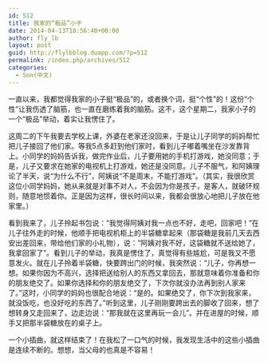 ```yaml
---
id: 512
title: 我家的“极品”小子
date: 2014-04-13T18:56:40+00:00
author: fly_lb
layout: post
guid: http://flylbblog.duapp.com/?p=512
permalink: /index.php/archives/512
categories:
  - Son(中文)
---
```

一直以来，我都觉得我家的小子挺“极品”的，或者换个词，挺“个性”的！这份“个性”让我伤透了脑筋，也一直在磨练着我的脑筋。这不，这个星期二，我家小子的一个“极品”举动，着实让我愣住了。
  
这周二的下午我要去学校上课，外婆在老家还没回来，于是让儿子同学的妈妈帮忙把儿子接回了他们家。等我5点多赶到他们家时，看到儿子嘟着嘴坐在沙发靠背上。小同学的妈妈告诉我，做完作业后，儿子要用她的手机打游戏，她没同意；于是，儿子又要求在她家的电视机上打游戏，她还是没同意。儿子不服气，和阿姨理论了半天，说“为什么不行”，阿姨说“不是周末，不能打游戏”。（其实，我很欣赏这位小同学妈妈，她从来就是对事不对人，不会因为你是孩子，是客人，就破环规则，随意地惯着你。正是因为这样，很长时间以来，我都会很放心地把儿子放在他家里。）
  
看到我来了，儿子拎起书包说：“我觉得阿姨对我一点也不好，走吧，回家吧！”在儿子往外走的时候，他顺手把电视机柜上的半袋糖拿起来（那袋糖是我前几天去西安出差回来，带给他们家的小礼物），说：“阿姨对我不好，这袋糖就不送给她了，我拿回家了”。看到儿子的举动，我真是愣住了，真觉得有些尴尬，可是我又不愿意发火。就在儿子拎着半袋糖，快要跨出门的时候，我突然说：“儿子，你再想一想。如果你因为不高兴，选择把送给别人的东西又拿回去，那就意味着你准备和你的朋友绝交了。如果你选择和你的朋友绝交了，下次你就没办法再到别人家来了。”这时，小同学的妈妈也很配合地说：“是的。如果绝交了，你下次到我家来，就没饭吃，也没好吃的东西了。”听到这里，儿子刚刚要跨出去的脚收了回来，想了想转身又走回来了，边走边说：“那我就在这里再玩一会儿”。并在进屋的时候，顺手又把那半袋糖放在的桌子上。
  
一个小插曲，就这样结束了！在我松了一口气的时候，我发现生活中的这些小插曲是连续不断的。想想，当父母的也真是不容易！